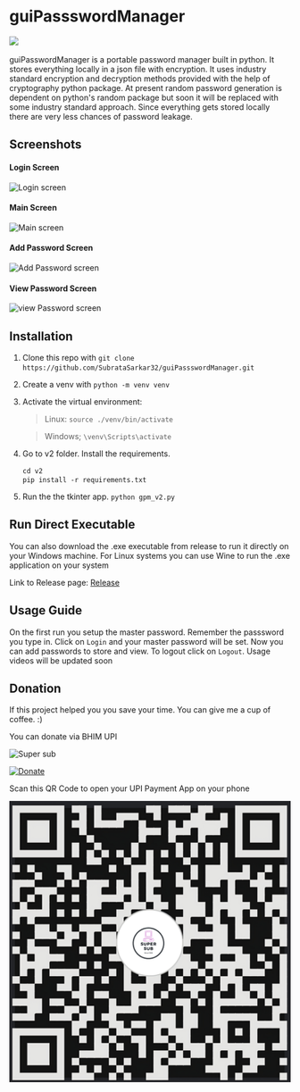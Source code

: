 # guiPassswordManager

<img src="https://raw.githubusercontent.com/SubrataSarkar32/guiPassswordManager/refs/heads/main/images/Gui.png" width="50">

guiPasswordManager is a portable password manager built in python. It stores everything locally in a json file with encryption. It uses industry standard encryption and decryption methods provided with the help of cryptography python package. At present random password generation is dependent on python's random package but soon it will be replaced with some industry standard approach. Since everything gets stored locally there are very less chances of password leakage.

## Screenshots

  #### Login Screen

  ![Login screen](https://raw.githubusercontent.com/SubrataSarkar32/guiPassswordManager/refs/heads/main/images/LoginScreen.png)

  #### Main Screen

  ![Main screen](https://raw.githubusercontent.com/SubrataSarkar32/guiPassswordManager/refs/heads/main/images/MainScreen.png)

  #### Add Password Screen

  ![Add Password screen](https://raw.githubusercontent.com/SubrataSarkar32/guiPassswordManager/refs/heads/main/images/AddPasswordScreen.png)

  #### View Password Screen

  ![view Password screen](https://raw.githubusercontent.com/SubrataSarkar32/guiPassswordManager/refs/heads/main/images/ViewPasswordScreen.png)

## Installation

1) Clone this repo with `git clone https://github.com/SubrataSarkar32/guiPassswordManager.git`
2) Create a venv with `python -m venv venv`
3) Activate the virtual environment:
    > Linux: `source ./venv/bin/activate`
    
    > Windows; `\venv\Scripts\activate`
4) Go to v2 folder. Install the requirements.
   ```
   cd v2
   pip install -r requirements.txt 
   ```
5) Run the the tkinter app. `python gpm_v2.py`

## Run Direct Executable

You can also download the .exe executable from release to run it directly on your Windows machine.
For Linux systems you can use Wine to run the .exe application on your system

Link to Release page: [Release](https://github.com/SubrataSarkar32/guiPassswordManager/releases)

## Usage Guide

On the first run you setup the master password. Remember the passsword you type in. Click on `Login` and your master password will be set. Now you can add passwords to store and view. To logout click on `Logout`. Usage videos will be updated soon

## Donation

If this project helped you you save your time. You can give me a cup of coffee. :)

You can donate via BHIM UPI


![Super sub](https://github.com/SubrataSarkar32/subratasarkar32.github.io/blob/master/images/Supersub(200x200).jpg?raw=true)


[![Donate](https://github.com/SubrataSarkar32/subratasarkar32.github.io/blob/master/images/bhimupi(100x15).jpg?raw=true)](upi://pay?pn=Subrata%20Sarakar&pa=9002824700%40upi&tn=Donation&am=&cu=INR&url=http%3A%2F%2Fupi.link%2F)

Scan this QR Code to open your UPI Payment App on your phone

![QR code](https://github.com/SubrataSarkar32/subratasarkar32.github.io/blob/master/images/qrpay.png?raw=true)
